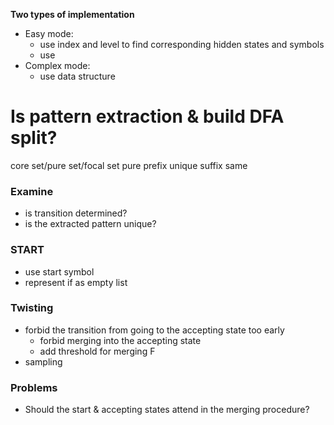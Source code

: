 **Two types of implementation**
* Easy mode:
    * use index and level to find corresponding hidden states and symbols
    * use 
* Complex mode:
  * use data structure

# Is pattern extraction & build DFA split?

core set/pure set/focal set
pure
prefix unique
suffix same

### Examine
* is transition determined?
* is the extracted pattern unique?


### START
* use start symbol
* represent if as empty list

### Twisting
* forbid the transition from going to the accepting state too early
  * forbid merging into the accepting state
  * add threshold for merging F
* sampling


### Problems
* Should the start & accepting states attend in the merging procedure?